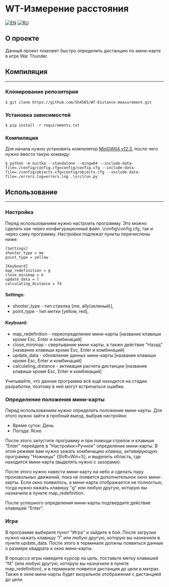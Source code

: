 
# WT-Измерение расстояния

[![EN](https://img.shields.io/badge/lang-EN-blue.svg)](docs/en.md)
[![RU](https://img.shields.io/badge/lang-RU-red.svg)](docs/ru.md)

## О проекте
Данный проект поможет быстро определить дистанцию по мини-карте в игре War Thunder.

## Компиляция
___

### Клонирование репозитория
```shell
$ git clone https://github.com/Sh4565/WT-Distance-measurement.git
```

### Установка зависимостей
```shell
$ pip install -r requirements.txt
```

### Компиляция
Для начала нужно установить компилятор [MinGW64 v12.3](https://objects.githubusercontent.com/github-production-release-asset-2e65be/220996547/86825ef3-e192-47cb-a35b-6534c686ac07?X-Amz-Algorithm=AWS4-HMAC-SHA256&X-Amz-Credential=releaseassetproduction%2F20240803%2Fus-east-1%2Fs3%2Faws4_request&X-Amz-Date=20240803T124102Z&X-Amz-Expires=300&X-Amz-Signature=27bcd64354dac92c70216813768d49896ab4dd45b5a1daa4c3e694120fcdae69&X-Amz-SignedHeaders=host&actor_id=77664190&key_id=0&repo_id=220996547&response-content-disposition=attachment%3B%20filename%3Dwinlibs-x86_64-posix-seh-gcc-12.3.0-llvm-16.0.4-mingw-w64ucrt-11.0.0-r1.7z&response-content-type=application%2Foctet-stream), 
после чего нужно ввести такую команду:
```shell
$ python -m nuitka --standalone --mingw64 --include-data-file=./config/config.cfg=config/config.cfg --include-data-file=./config/objects.cfg=config/objects.cfg --include-data-file=./errors.log=errors.log .\src\run.py
```

## Использование
___

### Настройка
Перед использованием нужно настроить программу. Это можно сделать как через конфигурационный файл .\config\config.cfg, так и через саму программу.
Настройки подлежат пункты перечислены ниже:
```commandline
[Settings]
shooter_type = me
point_type = yellow

[Keyboard]
map_redefinition = g
close_minimap = k
update_data = l
calculating_distance = f4
```

#### Settings:
- shooter_type - тип стрелка [me, ally(зеленый)],
- point_type - тип метки [yellow, red],
#### Keyboard:
- map_redefinition - переопределение мини-карты [название клавиши кроме Esc, Enter и комбинаций]
- close_minimap - свертывание мини-карты, а также действие "Назад" [название клавиши кроме Esc, Enter и комбинаций]
- update_data - обновление данных мини-карты [название клавиши кроме Esc, Enter и комбинаций]
- calculating_distance - активация расчета дистанции [название клавиши кроме Esc, Enter и комбинаций]

Учитывайте, что данная программа всё ещё находится на стадии разработки, поэтому в ней могут встречаться ошибки.

### Определение положения мини-карты
Перед использованием нужно определить положение мини-карты.
Для этого нужно зайти в пробный выезд, выбрав настройки:
- Время суток: День
- Погода: Ясно

После этого запустите программу и при помощи стрелок и клавиши "Enter" перейдите в "Настройки>Ручное" определение мини-карты.
В этом режиме вам нужно зажать комбинацию клавиш, активирующую программу "Ножницы" (Shift+Win+S), и выделить область, где находится мини-карта (выделять нужно с зазорами).

После этого нужно навести мини-карту на небо и сделать пару произвольных движений, пока не появится дополнительное окно мини-карты.
Если окно появилось, а мини-карта отображается не полностью, тогда нужно нажать клавишу "g" или любую другую, которую вы назначили в пункте map_redefinition.

После успешного определения мини-карты подтвердите действие клавишей "Enter".

### Игра
В программе выберите пункт "Игра" и зайдите в бой.
После загрузки нужно нажать клавишу "l" или любую другую, которую вы назначили в пункте update_data.
После этого в терминале должны появиться данные о размере квадрата и окно мини-карты.

В процессе игры наведите курсор на цель, поставьте метку клавишей "f4" (или любую другую, которую вы назначили в пункте map_redefinition),
и в терминале появится дистанция до цели в метрах. Также в окне мини-карты будет визуальное отображение с дистанцией до цели.